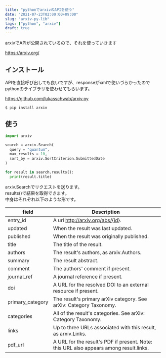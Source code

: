 ```yaml
---
title: "pythonでarxivのAPIを使う"
date: "2021-07-23T02:00:00+09:00"
slug: "arxiv-py-lib"
tags: ["python", "arxiv"]
draft: true
---
```


arxivでAPIが公開されているので、それを使っていきます

https://arxiv.org/


## インストール
APIを直接呼び出しても良いですが、responseがxmlで使いづらかったので
pythonのライブラリを使わせてもらいます。

https://github.com/lukasschwab/arxiv.py

```
$ pip install arxiv
```

## 使う

```python
import arxiv

search = arxiv.Search(
  query = "quantum",
  max_results = 10,
  sort_by = arxiv.SortCriterion.SubmittedDate
)

for result in search.results():
  print(result.title)
```



arxiv.Searchでリクエストを送ります。  
results()で結果を取得できます。  
中身はそれぞれ以下のような形です。


| field  | Description |
| - | - |
| entry_id| A url http://arxiv.org/abs/{id}. |
| updated| When the result was last updated. |
| published| When the result was originally published. |
| title| The title of the result. |
| authors| The result's authors, as arxiv.Authors. |
| summary| The result abstract. |
| comment| The authors' comment if present. |
| journal_ref| A journal reference if present. |
| doi| A URL for the resolved DOI to an external resource if present. |
| primary_category| The result's primary arXiv category. See arXiv: Category Taxonomy. |
| categories| All of the result's categories. See arXiv: Category Taxonomy. |
| links| Up to three URLs associated with this result, as arxiv.Links. |
| pdf_url| A URL for the result's PDF if present. Note: this URL also appears among result.links. |

